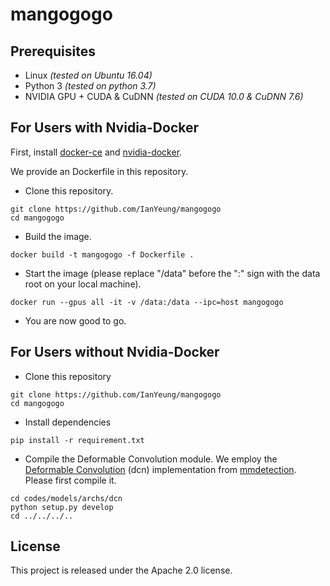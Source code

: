 # mangogogo

## Prerequisites

* Linux *(tested on Ubuntu 16.04)*
* Python 3 *(tested on python 3.7)*
* NVIDIA GPU + CUDA & CuDNN *(tested on CUDA 10.0 & CuDNN 7.6)*

## For Users with Nvidia-Docker 
First, install [docker-ce](https://docs.docker.com/install/linux/docker-ce/ubuntu/) and [nvidia-docker](https://github.com/NVIDIA/nvidia-docker#quickstart).

We provide an Dockerfile in this repository. 

* Clone this repository.
```
git clone https://github.com/IanYeung/mangogogo
cd mangogogo
```

* Build the image.
```
docker build -t mangogogo -f Dockerfile .
```

* Start the image (please replace "/data" before the ":" sign with the data root on your local machine).
```
docker run --gpus all -it -v /data:/data --ipc=host mangogogo
```

* You are now good to go.

## For Users without Nvidia-Docker 
* Clone this repository

```
git clone https://github.com/IanYeung/mangogogo
cd mangogogo
```

* Install dependencies

```
pip install -r requirement.txt
```

* Compile the Deformable Convolution module. We employ the [Deformable Convolution](https://arxiv.org/abs/1703.06211) (dcn) implementation from [mmdetection](https://github.com/open-mmlab/mmdetection). Please first compile it.

```
cd codes/models/archs/dcn
python setup.py develop
cd ../../../..
```

## License
This project is released under the Apache 2.0 license.
